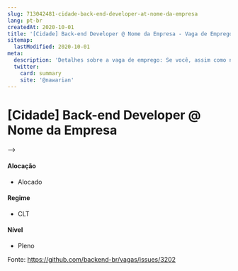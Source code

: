 ```yaml
---
slug: 713042481-cidade-back-end-developer-at-nome-da-empresa
lang: pt-br
createdAt: 2020-10-01
title: '[Cidade] Back-end Developer @ Nome da Empresa - Vaga de Emprego'
sitemap:
  lastModified: 2020-10-01
meta:
  description: 'Detalhes sobre a vaga de emprego: Se você, assim como nós, sente vontade de transformar os negócios, a sociedade e o mundo por meio da tecnologia, em seu DNA está a #PaixãoPorTransformação, portanto, junte-se a nós e venha ser um #Spreader, atuando como Desenvolvedor (a) .Net Core Pleno.'
  twitter:
    card: summary
    site: '@nawarian'
---
```


# [Cidade] Back-end Developer @ Nome da Empresa

<!--
==================================================
Caso a vaga for remoto durante a pandemia informar no texto "Remoto durante o covid"
==================================================
-->
<!-- 
==================================================
POR FAVOR, SÓ POSTE SE A VAGA FOR PARA BACK-END!

Não faça distinção de gênero no título da vaga.

Use: "Back-End Developer" ao invés de 
"Desenvolvedor Back-End" \o/

Exemplo: `[São Paulo] Back-End Developer @ NOME DA EMPRESA`
==================================================
-->
<!--
==================================================
Caso a vaga for remoto durante a pandemia deixar a linha abaixo
==================================================
-->

-->
<!-- 

## Nossa empresa

Nós acreditamos que boas ideias nascem de bons relacionamentos, boas conversas e troca de experiências.

## Descrição da vaga

Se você, assim como nós, sente vontade de transformar os negócios, a sociedade e o mundo por meio da tecnologia, em seu DNA está a #PaixãoPorTransformação, portanto, junte-se a nós e venha ser um #Spreader, atuando como Desenvolvedor (a) .Net Core Pleno.

## Local

Chácara Santo Antônio - São Paulo

## Requisitos

**Obrigatórios:**
- Experiência com desenvolvimento em .Net Core, C#
- Experiência com desenvolvimento front end (Angular, JavaScript, HTML, CSS, Bootstrap)

**Desejáveis:**
- Conhecimento em Azure DevOps, Git
- Familiaridade com rotinas de code review e testes unitários

## Benefícios

- Plano de saúde
- Seguro de vida
- VR/VA de R$ 18,62/dia
- Auxílio creche
- Vale transporte
- Assistência Odontológica
- Parcerias com Academias
- Parcerias com faculdades

## Contratação

CLT Full

## Como se candidatar

Por favor envie um email para thais.silva@spread.com.br com seu CV anexado - enviar no assunto: Vaga .Net Core

# Labels
<!-- retire os labels que não fazem sentido à vaga -->

#### Alocação
- Alocado

#### Regime
- CLT

#### Nível
- Pleno

Fonte: https://github.com/backend-br/vagas/issues/3202
